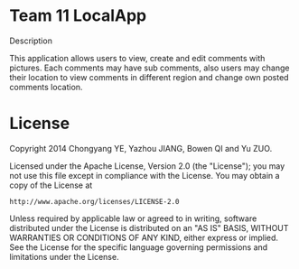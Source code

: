 Team 11 LocalApp
=====================

Description


This application allows users to view, create and edit comments with pictures. Each comments
may have sub comments, also users may change their location to view comments in different region
and change own posted comments location.


License
=======

Copyright 2014 Chongyang YE, Yazhou JIANG, Bowen QI and Yu ZUO.

Licensed under the Apache License, Version 2.0 (the "License");
you may not use this file except in compliance with the License.
You may obtain a copy of the License at

    http://www.apache.org/licenses/LICENSE-2.0

Unless required by applicable law or agreed to in writing, software
distributed under the License is distributed on an "AS IS" BASIS,
WITHOUT WARRANTIES OR CONDITIONS OF ANY KIND, either express or implied.
See the License for the specific language governing permissions and
limitations under the License.

